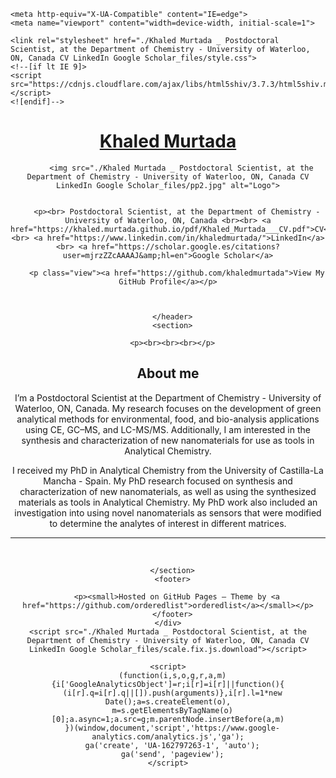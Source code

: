 <!DOCTYPE html>
<!-- saved from url=(0030)https://khaled.murtada.github.io/ -->
<html lang="en-US"><head><meta http-equiv="Content-Type" content="text/html; charset=UTF-8">
    
    <meta http-equiv="X-UA-Compatible" content="IE=edge">
    <meta name="viewport" content="width=device-width, initial-scale=1">

<!-- Begin Jekyll SEO tag v2.8.0 -->
<title>Khaled Murtada | Postdoctoral Scientist, at the Department of Chemistry - University of Waterloo, ON, Canada CV LinkedIn Google Scholar</title>
<meta name="generator" content="Jekyll v3.9.2">
<meta property="og:title" content="Khaled Murtada">
<meta property="og:locale" content="en_US">
<meta name="description" content="Postdoctoral Scientist, at the Department of Chemistry - University of Waterloo, ON, Canada CV LinkedIn Google Scholar">
<meta property="og:description" content="Postdoctoral scientist, at the Department of Chemistry - University of Waterloo, ON, Canada CV LinkedIn Google Scholar">
<link rel="canonical" href="https://khaled.murtada.github.io/">
<meta property="og:url" content="https://khaled.murtada.github.io/">
<meta property="og:site_name" content="Khaled Murtada">
<meta property="og:type" content="website">
<meta name="twitter:card" content="summary">
<meta property="twitter:title" content="Khaled Murtada">
<script async="" src="./Khaled Murtada _ Postdoctoral Scientist, at the Department of Chemistry - University of Waterloo, ON, Canada CV LinkedIn Google Scholar_files/analytics.js.download"></script><script type="application/ld+json">
{"@context":"https://schema.org","@type":"WebSite","description":"Postdoctoral scientist, at the Department of Chemistry - University of Waterloo, ON, Canada CV LinkedIn Google Scholar","headline":"Khaled Muratda","name":"Khaled Murtada","publisher":{"@type":"Organization","logo":{"@type":"ImageObject","url":"https://khaled.murtada.github.io/images/pp2.jpg"}},"url":"https://khaled.murtada.github.io/"}</script>
<!-- End Jekyll SEO tag -->

    <link rel="stylesheet" href="./Khaled Murtada _ Postdoctoral Scientist, at the Department of Chemistry - University of Waterloo, ON, Canada CV LinkedIn Google Scholar_files/style.css">
    <!--[if lt IE 9]>
    <script src="https://cdnjs.cloudflare.com/ajax/libs/html5shiv/3.7.3/html5shiv.min.js"></script>
    <![endif]-->
  </head>
  <body>
    <div class="wrapper">
      <header>
        <h1><a href="https://khaled.murtada.github.io/">Khaled Murtada</a></h1>
        
        
          <img src="./Khaled Murtada _ Postdoctoral Scientist, at the Department of Chemistry - University of Waterloo, ON, Canada CV LinkedIn Google Scholar_files/pp2.jpg" alt="Logo">
        

        <p><br> Postdoctoral Scientist, at the Department of Chemistry - University of Waterloo, ON, Canada <br><br> <a href="https://khaled.murtada.github.io/pdf/Khaled_Murtada___CV.pdf">CV</a> <br> <a href="https://www.linkedin.com/in/khaledmurtada/">LinkedIn</a> <br> <a href="https://scholar.google.es/citations?user=mjrzZZcAAAAJ&amp;hl=en">Google Scholar</a>
</p>        

        
        <p class="view"><a href="https://github.com/khaledmurtada">View My GitHub Profile</a></p>
        

        
      </header>
      <section>

      <p><br><br><br></p>
<h2 id="about-me">About me</h2>

<p>I’m a Postdoctoral Scientist at the Department of Chemistry - University of Waterloo, ON, Canada. My research focuses on the development of green analytical methods for environmental, food, and bio-analysis applications using CE, GC–MS, and LC-MS/MS. Additionally, I am interested in the synthesis and characterization of new nanomaterials for use as tools in Analytical Chemistry.

<p>I received my PhD in Analytical Chemistry from the University of Castilla-La Mancha - Spain. My PhD research focused on synthesis and characterization of new nanomaterials, as well as using the synthesized materials as tools in Analytical Chemistry. My PhD work also included an investigation into using novel nanomaterials as sensors that were modified to determine the analytes of interest in different matrices. 


<hr>


<p><br></p>



      </section>
      <footer>
        
        <p><small>Hosted on GitHub Pages — Theme by <a href="https://github.com/orderedlist">orderedlist</a></small></p>
      </footer>
    </div>
    <script src="./Khaled Murtada _ Postdoctoral Scientist, at the Department of Chemistry - University of Waterloo, ON, Canada CV LinkedIn Google Scholar_files/scale.fix.js.download"></script>
    
    <script>
      (function(i,s,o,g,r,a,m){i['GoogleAnalyticsObject']=r;i[r]=i[r]||function(){
      (i[r].q=i[r].q||[]).push(arguments)},i[r].l=1*new Date();a=s.createElement(o),
      m=s.getElementsByTagName(o)[0];a.async=1;a.src=g;m.parentNode.insertBefore(a,m)
      })(window,document,'script','https://www.google-analytics.com/analytics.js','ga');
      ga('create', 'UA-162797263-1', 'auto');
      ga('send', 'pageview');
    </script>
    
  

</body></html>
